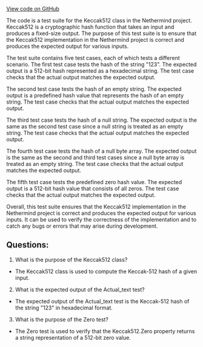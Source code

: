 [View code on GitHub](https://github.com/NethermindEth/nethermind/src/Nethermind/Nethermind.Core.Test/Keccak512Tests.cs)

The code is a test suite for the Keccak512 class in the Nethermind project. Keccak512 is a cryptographic hash function that takes an input and produces a fixed-size output. The purpose of this test suite is to ensure that the Keccak512 implementation in the Nethermind project is correct and produces the expected output for various inputs.

The test suite contains five test cases, each of which tests a different scenario. The first test case tests the hash of the string "123". The expected output is a 512-bit hash represented as a hexadecimal string. The test case checks that the actual output matches the expected output.

The second test case tests the hash of an empty string. The expected output is a predefined hash value that represents the hash of an empty string. The test case checks that the actual output matches the expected output.

The third test case tests the hash of a null string. The expected output is the same as the second test case since a null string is treated as an empty string. The test case checks that the actual output matches the expected output.

The fourth test case tests the hash of a null byte array. The expected output is the same as the second and third test cases since a null byte array is treated as an empty string. The test case checks that the actual output matches the expected output.

The fifth test case tests the predefined zero hash value. The expected output is a 512-bit hash value that consists of all zeros. The test case checks that the actual output matches the expected output.

Overall, this test suite ensures that the Keccak512 implementation in the Nethermind project is correct and produces the expected output for various inputs. It can be used to verify the correctness of the implementation and to catch any bugs or errors that may arise during development.
## Questions: 
 1. What is the purpose of the Keccak512 class?
- The Keccak512 class is used to compute the Keccak-512 hash of a given input.

2. What is the expected output of the Actual_text test?
- The expected output of the Actual_text test is the Keccak-512 hash of the string "123" in hexadecimal format.

3. What is the purpose of the Zero test?
- The Zero test is used to verify that the Keccak512.Zero property returns a string representation of a 512-bit zero value.